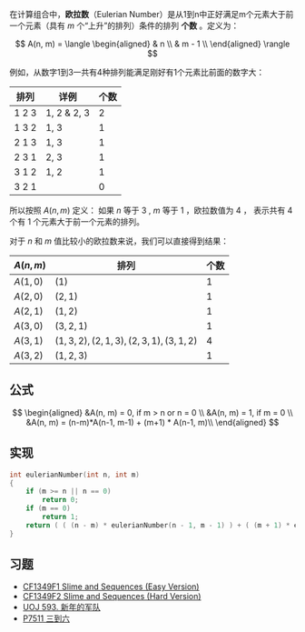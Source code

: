 在计算组合中，**欧拉数**（Eulerian Number）是从1到n中正好满足m个元素大于前一个元素（具有 $m$ 个“上升”的排列）条件的排列 **个数** 。定义为：

$$
A(n, m) = 
\langle 
\begin{aligned}
& n \\
& m - 1 \\
\end{aligned}
\rangle
$$

例如，从数字1到3一共有4种排列能满足刚好有1个元素比前面的数字大：

| 排列  | 详例  | 个数  |
| ---------- | --------------- | -------------- |
| 1 2 3 | 1, 2 & 2, 3 | 2 |
| 1 3 2 | 1, 3 | 1 |
| 2 1 3 | 1, 3 | 1 |
| 2 3 1 | 2, 3 | 1 | 
| 3 1 2 | 1, 2 | 1 |
| 3 2 1 |      | 0 |

所以按照 $A(n, m)$ 定义： 如果 $n$ 等于 $3$ , $m$ 等于 $1$ ，欧拉数值为 $4$ ， 表示共有 $4$ 个有 $1$ 个元素大于前一个元素的排列。

对于 $n$ 和 $m$ 值比较小的欧拉数来说，我们可以直接得到结果：

| $A(n, m)$  | 排列 | 个数 | 
| ---------- | --------------- | --------------- | 
| $A(1, 0)$ | $(1)$ | 1 |
| $A(2, 0)$ | $(2, 1)$ | 1 |
| $A(2, 1)$  | $(1, 2)$ | 1 |
| $A(3, 0)$ | $(3, 2, 1)$ | 1 | 
| $A(3, 1)$ | $(1, 3, 2), (2, 1, 3), (2, 3, 1), (3, 1, 2)$ | 4 |
| $A(3, 2)$ | $(1, 2, 3)$ | 1 |

## 公式

$$
\begin{aligned}
&A(n, m) = 0, if m > n or n = 0 \\
&A(n, m) = 1, if m = 0  \\
&A(n, m) = (n-m)*A(n-1, m-1) + (m+1) * A(n-1, m)\\
\end{aligned}
$$

## 实现

```c++
int eulerianNumber(int n, int m)
{
    if (m >= n || n == 0)
        return 0;
    if (m == 0)
        return 1;
    return ( ( (n - m) * eulerianNumber(n - 1, m - 1) ) + ( (m + 1) * eulerianNumber(n - 1, m) ) );
}
```

## 习题

-  [CF1349F1 Slime and Sequences (Easy Version)](https://www.luogu.com.cn/problem/CF1349F1) 
-  [CF1349F2 Slime and Sequences (Hard Version)](https://www.luogu.com.cn/problem/CF1349F2) 
-  [UOJ 593. 新年的军队](https://uoj.ac/problem/593) 
-  [P7511 三到六](https://www.luogu.com.cn/problem/P7511) 
